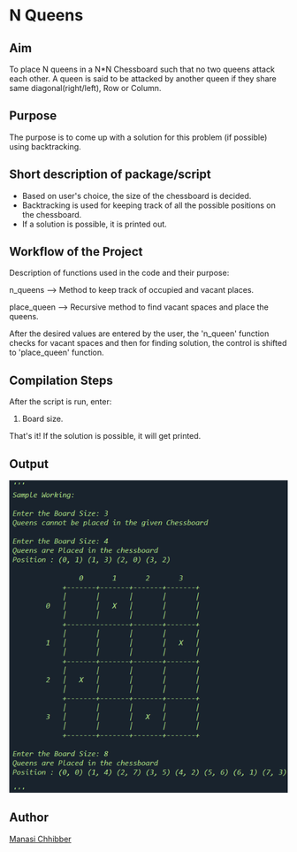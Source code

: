 # N Queens

## Aim

To place N queens in a N*N Chessboard such that no two queens attack each other. A queen is said to be attacked by another queen if they share same diagonal(right/left), Row or Column.


## Purpose

The purpose is to come up with a solution for this problem (if possible) using backtracking.


## Short description of package/script

- Based on user's choice, the size of the chessboard is decided.
- Backtracking is used for keeping track of all the possible positions on the chessboard.
- If a solution is possible, it is printed out.


## Workflow of the Project

Description of functions used in the code and their purpose:

n_queens --> Method to keep track of occupied and vacant places.

place_queen --> Recursive method to find vacant spaces and place the queens.

After the desired values are entered by the user, the 'n_queen' function checks for vacant spaces and then for finding solution, the control is shifted to 'place_queen' function.


## Compilation Steps

After the script is run, enter:

1. Board size.

That's it! If the solution is possible, it will get printed.


## Output

<img src="../N Queens/Images/ss.png">


## Author

[Manasi Chhibber](https://github.com/Manasi2001)
